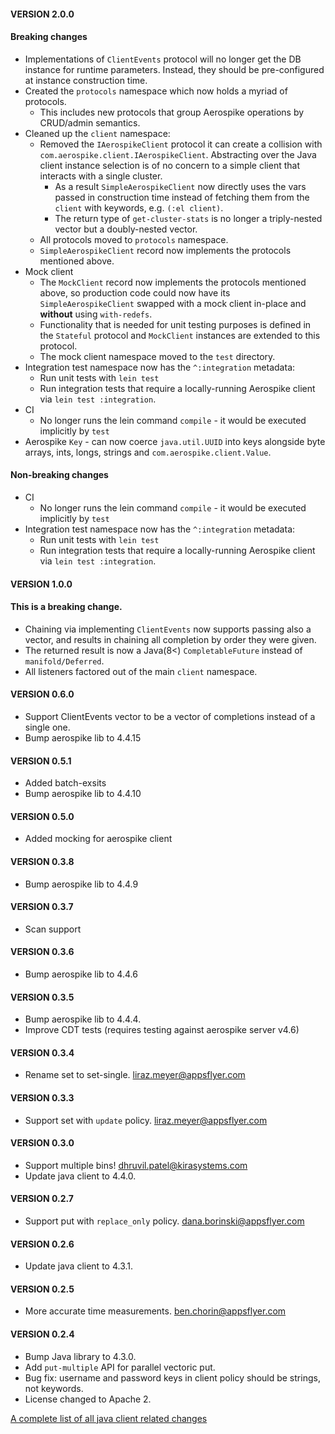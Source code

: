 #### VERSION 2.0.0
#### Breaking changes
* Implementations of `ClientEvents` protocol will no longer get the DB instance 
for runtime parameters. Instead, they should be pre-configured at instance construction time.
* Created the `protocols` namespace which now holds a myriad of protocols.
  * This includes new protocols that group Aerospike operations by CRUD/admin semantics.
* Cleaned up the `client` namespace:
  * Removed the `IAerospikeClient` protocol it can create a collision with `com.aerospike.client.IAerospikeClient`. 
  Abstracting over the Java client instance selection is of no concern to a simple 
  client that interacts with a single cluster.
    * As a result `SimpleAerospikeClient` now directly uses the vars passed in 
    construction time instead of fetching them from the `client` with keywords, e.g. `(:el client)`.
    * The return type of `get-cluster-stats` is no longer a triply-nested vector 
    but a doubly-nested vector.
  * All protocols moved to `protocols` namespace.
  * `SimpleAerospikeClient` record now implements the protocols mentioned above.
* Mock client
  * The `MockClient` record now implements the protocols mentioned above, so 
  production code could now have its `SimpleAerospikeClient` swapped with a mock 
  client in-place and __without__ using `with-redefs`.
  * Functionality that is needed for unit testing purposes is defined in the 
  `Stateful` protocol and `MockClient` instances are extended to this protocol.
  * The mock client namespace moved to the `test` directory.
* Integration test namespace now has the `^:integration` metadata:
  * Run unit tests with `lein test`
  * Run integration tests that require a locally-running Aerospike client via `lein test :integration`.
* CI
  * No longer runs the lein command `compile` - it would be executed implicitly by `test`
* Aerospike `Key` - can now coerce `java.util.UUID` into keys alongside byte arrays, 
 ints, longs, strings and `com.aerospike.client.Value`.

#### Non-breaking changes
* CI
  * No longer runs the lein command `compile` - it would be executed implicitly by `test`
* Integration test namespace now has the `^:integration` metadata:
  * Run unit tests with `lein test`
  * Run integration tests that require a locally-running Aerospike client via `lein test :integration`.

#### VERSION 1.0.0
#### This is a breaking change.
* Chaining via implementing `ClientEvents` now supports passing also a vector,
  and results in chaining all completion by order they were given.
* The returned result is now a Java(8<) `CompletableFuture` instead of `manifold/Deferred`.
* All listeners factored out of the main `client` namespace.

#### VERSION 0.6.0
* Support ClientEvents vector to be a vector of completions instead of a single one.
* Bump aerospike lib to 4.4.15

#### VERSION 0.5.1
* Added batch-exsits
* Bump aerospike lib to 4.4.10

#### VERSION 0.5.0
* Added mocking for aerospike client

#### VERSION 0.3.8
* Bump aerospike lib to 4.4.9

#### VERSION 0.3.7
* Scan support

#### VERSION 0.3.6
* Bump aerospike lib to 4.4.6

#### VERSION 0.3.5
* Bump aerospike lib to 4.4.4.
* Improve CDT tests (requires testing against aerospike server v4.6)

#### VERSION 0.3.4
* Rename set to set-single. liraz.meyer@appsflyer.com

#### VERSION 0.3.3
* Support set with `update` policy. liraz.meyer@appsflyer.com

#### VERSION 0.3.0
* Support multiple bins! dhruvil.patel@kirasystems.com
* Update java client to 4.4.0.

#### VERSION 0.2.7
* Support put with `replace_only` policy. dana.borinski@appsflyer.com

#### VERSION 0.2.6
* Update java client to 4.3.1.

#### VERSION 0.2.5
* More accurate time measurements. ben.chorin@appsflyer.com

#### VERSION 0.2.4

* Bump Java library to 4.3.0.
* Add `put-multiple` API for parallel vectoric put.
* Bug fix: username and password keys in client policy should be strings, not keywords.
* License changed to Apache 2.


[A complete list of all java client related changes](https://www.aerospike.com/download/client/java/notes.html)
